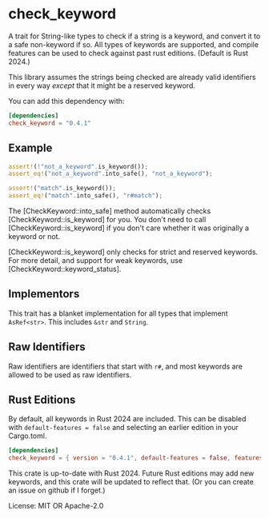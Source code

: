 # check_keyword

A trait for String-like types to check if a string is a keyword,
and convert it to a safe non-keyword if so. All types of keywords are supported,
and compile features can be used to check against past rust editions.
(Default is Rust 2024.)

This library assumes the strings being checked are already valid identifiers in
every way *except* that it might be a reserved keyword.

You can add this dependency with:

```toml
[dependencies]
check_keyword = "0.4.1"
```

## Example

```rust
assert!(!"not_a_keyword".is_keyword());
assert_eq!("not_a_keyword".into_safe(), "not_a_keyword");

assert!("match".is_keyword());
assert_eq!("match".into_safe(), "r#match");
```

The [CheckKeyword::into_safe] method automatically checks [CheckKeyword::is_keyword] for you.
You don't need to call [CheckKeyword::is_keyword]
if you don't care whether it was originally a keyword or not.

[CheckKeyword::is_keyword] only checks for strict and reserved keywords. For more detail, and support
for weak keywords, use [CheckKeyword::keyword_status].

## Implementors

This trait has a blanket implementation for all types that implement `AsRef<str>`. This includes
`&str` and `String`.

## Raw Identifiers

Raw identifiers are identifiers that start with `r#`, and most keywords are allowed
to be used as raw identifiers.

## Rust Editions

By default, all keywords in Rust 2024 are included.
This can be disabled with `default-features = false` and selecting an earlier edition in your Cargo.toml.

```toml
[dependencies]
check_keyword = { version = "0.4.1", default-features = false, features = [ "2021" ] }
```

This crate is up-to-date with Rust 2024. Future Rust editions may add new keywords, and this
crate will be updated to reflect that.
(Or you can create an issue on github if I forget.)

License: MIT OR Apache-2.0
